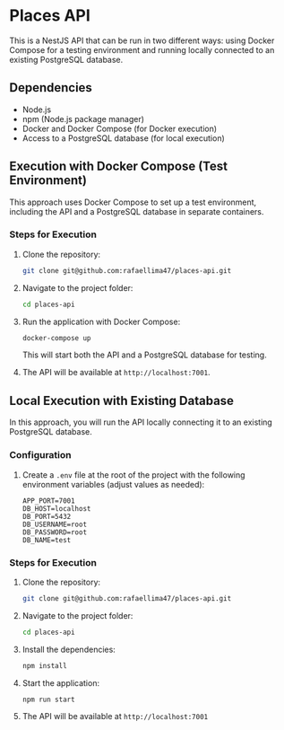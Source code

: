 # Places API

This is a NestJS API that can be run in two different ways: using Docker Compose for a testing environment and running locally connected to an existing PostgreSQL database.

## Dependencies

- Node.js
- npm (Node.js package manager)
- Docker and Docker Compose (for Docker execution)
- Access to a PostgreSQL database (for local execution)

## Execution with Docker Compose (Test Environment)

This approach uses Docker Compose to set up a test environment, including the API and a PostgreSQL database in separate containers.

### Steps for Execution

1. Clone the repository:

   ```bash
   git clone git@github.com:rafaellima47/places-api.git
   ```

2. Navigate to the project folder:

   ```bash
   cd places-api
   ```

3. Run the application with Docker Compose:

   ```bash
   docker-compose up
   ```

   This will start both the API and a PostgreSQL database for testing.

4. The API will be available at `http://localhost:7001`.

## Local Execution with Existing Database

In this approach, you will run the API locally connecting it to an existing PostgreSQL database.

### Configuration

1. Create a `.env` file at the root of the project with the following environment variables (adjust values as needed):

   ```
   APP_PORT=7001
   DB_HOST=localhost
   DB_PORT=5432
   DB_USERNAME=root
   DB_PASSWORD=root
   DB_NAME=test
   ```

### Steps for Execution

1. Clone the repository:

   ```bash
   git clone git@github.com:rafaellima47/places-api.git
   ```

2. Navigate to the project folder:

   ```bash
   cd places-api
   ```

3. Install the dependencies:

   ```bash
   npm install
   ```

4. Start the application:

   ```bash
   npm run start
   ```

5. The API will be available at `http://localhost:7001`
